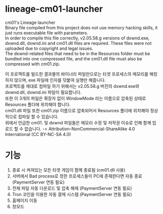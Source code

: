 # lineage-cm01-launcher
cm01's Lineage launcher  
Binary file compiled from this project does not use memory hacking skills, it just runs executable file with parameters.  
In order to compile this file correctly, v2.05.58.g versions of dxwnd.exe, dxwnd.dll, dxwnd.ini and cm01.dll files are required. These files were not uploaded due to copyright and legal issues.  
The dxwnd-related files that need to be in the Resources folder must be bundled into one compressed file, and the cm01.dll file must also be compressed with cm01.zip.  
  
  
이 프로젝트를 빌드한 결과물의 바이너리 파일만으로는 타겟 프로세스의 메모리를 해킹하지 않으며, exe 파일에 인자를 덧붙여 실행만 해줍니다.  
프로젝트를 제대로 컴파일 하기 위해서는 v2.05.58.g 버전의 dxwnd.exe와 dxwnd.dll, dxwnd.ini 파일이 필요합니다.  
또한 이 3개의 파일은 확장자 없이 WindowMode 라는 이름으로 압축된 상태로 Resources 폴더에 위치해야 합니다.  
cm01.dll 파일 또한 cm01.zip 이름으로 압축되어서 Resources 폴더에 위치해야 정상적으로 컴파일 할 수 있습니다.  
위에서 언급한 cm01. 및 dxwnd 파일들은 메모리 수정 및 저작권 이슈로 인해 함께 업로드 할 수 없습니다. -> Attribution-NonCommercial-ShareAlike 4.0 International (CC BY-NC-SA 4.0)  
  
  
# 기능 
1. 종료 시 켜져있는 모든 타겟 게임이 함께 종료됨 (cm01.dll 사용)  
2. 서버에서 Bad process로 정한 프로세스들이 PC에 존재한다면 자동 종료 (PaymentServer 연동 필요)   
3. 전체 파일 자동 다운로드 및 압축 해제 (PaymentServer 연동 필요)  
4. Tron 코인을 이용한 자동 결제 시스템 (PaymentServer 연동 필요)  
5. 홈페이지 이동  
6. 창모드  

